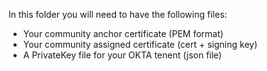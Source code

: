 In this folder you will need to have the following files:
- Your community anchor certificate (PEM format)
- Your community assigned certificate (cert + signing key)
- A PrivateKey file for your OKTA tenent (json file)
